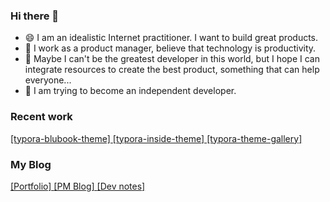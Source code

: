 ### Hi there 👋
- 😄 I am an idealistic Internet practitioner. I want to build great products. <br/>
- 💬 I work as a product manager, believe that technology is productivity. <br/>
- 🤔 Maybe I can't be the greatest developer in this world, but I hope I can integrate resources to create the best product, something that can help everyone... <br/>
- 🚩 I am trying to become an independent developer.

### Recent work
[[typora-blubook-theme] ](https://github.com/FishionYu/typora-blubook-theme) 
[[typora-inside-theme] ](https://github.com/FishionYu/typora-inside-theme)
[[typora-theme-gallery] ](https://github.com/typora/typora-theme-gallery)

### My Blog
[[Portfolio] ](https://hanry.top) 
[[PM Blog] ](https://www.hanry.top) 
[[Dev notes] ](https://dev.hanry.top) 
 

<!--
**FishionYu/FishionYu** is a ✨ _special_ ✨ repository because its `README.md` (this file) appears on your GitHub profile.

- 🔭 I’m currently working on ...
- 🌱 I’m currently learning ...
- 👯 I’m looking to collaborate on ...
- 🤔 I’m looking for help with ...
- 💬 Ask me about ...
- 📫 How to reach me: ...
- 😄 Pronouns: ...
- ⚡ Fun fact: ...
-->
